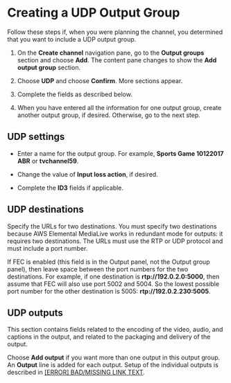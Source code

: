 # Creating a UDP Output Group<a name="creating-udp-output-group"></a>

Follow these steps if, when you were planning the channel, you determined that you want to include a UDP output group\.

1. On the **Create channel** navigation pane, go to the **Output groups** section and choose **Add**\. The content pane changes to show the **Add output group** section\. 

1. Choose **UDP** and choose **Confirm**\. More sections appear\. 

1. Complete the fields as described below\. 

1. When you have entered all the information for one output group, create another output group, if desired\. Otherwise, go to the next step\.

## UDP settings<a name="udp-settings"></a>

+ Enter a name for the output group\. For example, **Sports Game 10122017 ABR** or **tvchannel59**\.

+ Change the value of **Input loss action**, if desired\. 

+ Complete the **ID3** fields if applicable\.

## UDP destinations<a name="udp-destinations"></a>

Specify the URLs for two destinations\. You must specify two destinations because AWS Elemental MediaLive works in redundant mode for outputs: it requires two destinations\. The URLs must use the RTP or UDP protocol and must include a port number\. 

If FEC is enabled \(this field is in the Output panel, not the Output group panel\), then leave space between the port numbers for the two destinations\. For example, if one destination is **rtp://192\.0\.2\.0:5000**, then assume that FEC will also use port 5002 and 5004\. So the lowest possible port number for the other destination is 5005: **rtp://192\.0\.2\.230:5005**\.

## UDP outputs<a name="udp-outputs"></a>

This section contains fields related to the encoding of the video, audio, and captions in the output, and related to the packaging and delivery of the output\. 

Choose **Add output** if you want more than one output in this output group\. An **Output** line is added for each output\. Setup of the individual outputs is described in [[ERROR] BAD/MISSING LINK TEXT](creating-a-channel-step5.md)\.